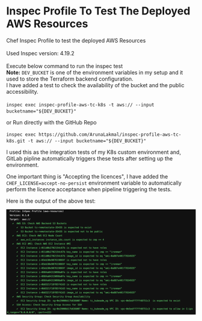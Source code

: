 # Inspec Profile To Test The Deployed AWS Resources
Chef Inspec Profile to test the deployed AWS Resources
<br/>
<br/>
Used Inspec version: 4.19.2
<br/>
<br/>
Execute below command to run the inspec test <br/>
**Note:** `DEV_BUCKET` is one of the environment variables in my setup and it used to store the Terraform backend configuration.<br/>
I have added a test to check the availability of the bucket and the public accessibility.
<br/>
<br/>
`inspec exec inspec-profile-aws-tc-k8s -t aws:// --input bucketname="${DEV_BUCKET}"`
<br/>

or Run directly with the GitHub Repo

`inspec exec https://github.com/ArunaLakmal/inspec-profile-aws-tc-k8s.git -t aws:// --input bucketname="${DEV_BUCKET}"`

I used this as the integration tests of my K8s custom environment and, GitLab pipline automatically triggers these tests after setting up the environment. <br/>

One important thing is "Accepting the licences", I have added the `CHEF_LICENSE=accept-no-persist` environment variable to automatically perform the licence acceptance when pipeline triggering the tests. 

Here is the output of the above test:

![alt text](https://github.com/ArunaLakmal/inspec-profile-aws-tc-k8s/blob/master/images/Screen%20Shot%202020-06-07%20at%207.07.04%20PM.png "inspec output")
